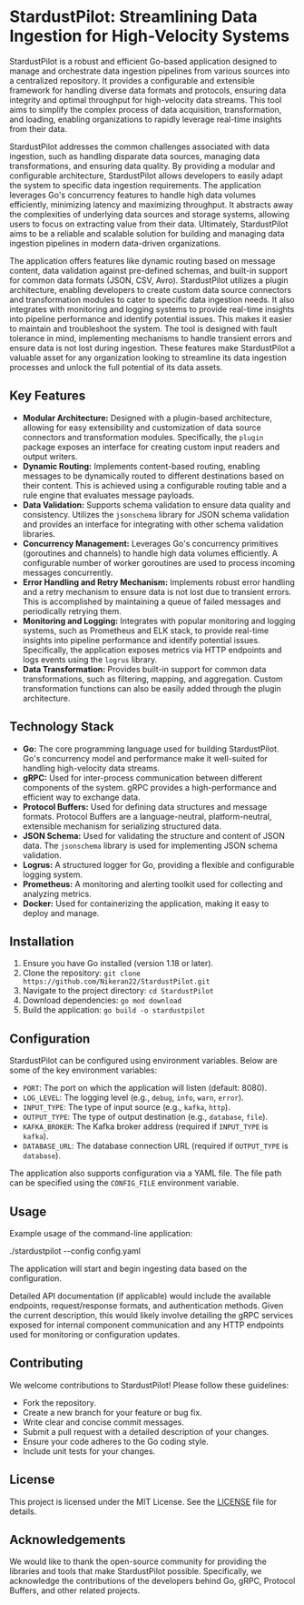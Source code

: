 # StardustPilot: Streamlining Data Ingestion for High-Velocity Systems

StardustPilot is a robust and efficient Go-based application designed to manage and orchestrate data ingestion pipelines from various sources into a centralized repository. It provides a configurable and extensible framework for handling diverse data formats and protocols, ensuring data integrity and optimal throughput for high-velocity data streams. This tool aims to simplify the complex process of data acquisition, transformation, and loading, enabling organizations to rapidly leverage real-time insights from their data.

StardustPilot addresses the common challenges associated with data ingestion, such as handling disparate data sources, managing data transformations, and ensuring data quality. By providing a modular and configurable architecture, StardustPilot allows developers to easily adapt the system to specific data ingestion requirements. The application leverages Go's concurrency features to handle high data volumes efficiently, minimizing latency and maximizing throughput. It abstracts away the complexities of underlying data sources and storage systems, allowing users to focus on extracting value from their data. Ultimately, StardustPilot aims to be a reliable and scalable solution for building and managing data ingestion pipelines in modern data-driven organizations.

The application offers features like dynamic routing based on message content, data validation against pre-defined schemas, and built-in support for common data formats (JSON, CSV, Avro). StardustPilot utilizes a plugin architecture, enabling developers to create custom data source connectors and transformation modules to cater to specific data ingestion needs. It also integrates with monitoring and logging systems to provide real-time insights into pipeline performance and identify potential issues. This makes it easier to maintain and troubleshoot the system. The tool is designed with fault tolerance in mind, implementing mechanisms to handle transient errors and ensure data is not lost during ingestion. These features make StardustPilot a valuable asset for any organization looking to streamline its data ingestion processes and unlock the full potential of its data assets.

## Key Features

*   **Modular Architecture:** Designed with a plugin-based architecture, allowing for easy extensibility and customization of data source connectors and transformation modules. Specifically, the `plugin` package exposes an interface for creating custom input readers and output writers.
*   **Dynamic Routing:** Implements content-based routing, enabling messages to be dynamically routed to different destinations based on their content. This is achieved using a configurable routing table and a rule engine that evaluates message payloads.
*   **Data Validation:** Supports schema validation to ensure data quality and consistency. Utilizes the `jsonschema` library for JSON schema validation and provides an interface for integrating with other schema validation libraries.
*   **Concurrency Management:** Leverages Go's concurrency primitives (goroutines and channels) to handle high data volumes efficiently. A configurable number of worker goroutines are used to process incoming messages concurrently.
*   **Error Handling and Retry Mechanism:** Implements robust error handling and a retry mechanism to ensure data is not lost due to transient errors. This is accomplished by maintaining a queue of failed messages and periodically retrying them.
*   **Monitoring and Logging:** Integrates with popular monitoring and logging systems, such as Prometheus and ELK stack, to provide real-time insights into pipeline performance and identify potential issues. Specifically, the application exposes metrics via HTTP endpoints and logs events using the `logrus` library.
*   **Data Transformation:** Provides built-in support for common data transformations, such as filtering, mapping, and aggregation. Custom transformation functions can also be easily added through the plugin architecture.

## Technology Stack

*   **Go:** The core programming language used for building StardustPilot. Go's concurrency model and performance make it well-suited for handling high-velocity data streams.
*   **gRPC:** Used for inter-process communication between different components of the system. gRPC provides a high-performance and efficient way to exchange data.
*   **Protocol Buffers:** Used for defining data structures and message formats. Protocol Buffers are a language-neutral, platform-neutral, extensible mechanism for serializing structured data.
*   **JSON Schema:** Used for validating the structure and content of JSON data. The `jsonschema` library is used for implementing JSON schema validation.
*   **Logrus:** A structured logger for Go, providing a flexible and configurable logging system.
*   **Prometheus:** A monitoring and alerting toolkit used for collecting and analyzing metrics.
*   **Docker:** Used for containerizing the application, making it easy to deploy and manage.

## Installation

1.  Ensure you have Go installed (version 1.18 or later).
2.  Clone the repository: `git clone https://github.com/Nikeran22/StardustPilot.git`
3.  Navigate to the project directory: `cd StardustPilot`
4.  Download dependencies: `go mod download`
5.  Build the application: `go build -o stardustpilot`

## Configuration

StardustPilot can be configured using environment variables. Below are some of the key environment variables:

*   `PORT`: The port on which the application will listen (default: 8080).
*   `LOG_LEVEL`: The logging level (e.g., `debug`, `info`, `warn`, `error`).
*   `INPUT_TYPE`: The type of input source (e.g., `kafka`, `http`).
*   `OUTPUT_TYPE`: The type of output destination (e.g., `database`, `file`).
*   `KAFKA_BROKER`: The Kafka broker address (required if `INPUT_TYPE` is `kafka`).
*   `DATABASE_URL`: The database connection URL (required if `OUTPUT_TYPE` is `database`).

The application also supports configuration via a YAML file. The file path can be specified using the `CONFIG_FILE` environment variable.

## Usage

Example usage of the command-line application:

./stardustpilot --config config.yaml

The application will start and begin ingesting data based on the configuration.

Detailed API documentation (if applicable) would include the available endpoints, request/response formats, and authentication methods. Given the current description, this would likely involve detailing the gRPC services exposed for internal component communication and any HTTP endpoints used for monitoring or configuration updates.

## Contributing

We welcome contributions to StardustPilot! Please follow these guidelines:

*   Fork the repository.
*   Create a new branch for your feature or bug fix.
*   Write clear and concise commit messages.
*   Submit a pull request with a detailed description of your changes.
*   Ensure your code adheres to the Go coding style.
*   Include unit tests for your changes.

## License

This project is licensed under the MIT License. See the [LICENSE](https://github.com/Nikeran22/StardustPilot/blob/main/LICENSE) file for details.

## Acknowledgements

We would like to thank the open-source community for providing the libraries and tools that make StardustPilot possible. Specifically, we acknowledge the contributions of the developers behind Go, gRPC, Protocol Buffers, and other related projects.